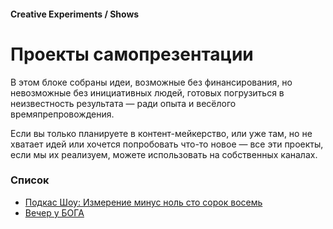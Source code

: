 #### Creative Experiments / Shows

# Проекты самопрезентации

В этом блоке собраны идеи, возможные без финансирования, но невозможные без инициативных людей, готовых погрузиться в неизвестность результата — ради опыта и весёлого времяпрепровождения.

Если вы только планируете в контент-мейкерство, или уже там, но не хватает идей или хочется попробовать что-то новое — все эти проекты, если мы их реализуем, можете использовать на собственных каналах.

### Список

- [Подкас Шоу: Измерение минус ноль сто сорок восемь](/podcast-show)
- [Вечер у БОГА](/god-evening)
